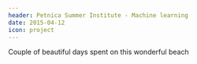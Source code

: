 ```yaml
---
header: Petnica Summer Institute - Machine learning
date: 2015-04-12
icon: project
---
```


Couple of beautiful days spent on this wonderful beach